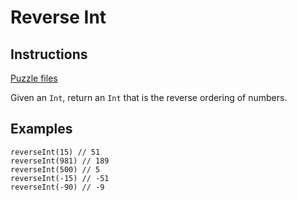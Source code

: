 # Reverse Int

## Instructions

[Puzzle files](.)

Given an `Int`, return an `Int` that is the reverse ordering of numbers.

## Examples

```
reverseInt(15) // 51
reverseInt(981) // 189
reverseInt(500) // 5
reverseInt(-15) // -51
reverseInt(-90) // -9

```

